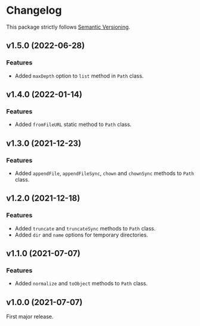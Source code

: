 
# Changelog

This package strictly follows [Semantic Versioning](https://semver.org).

## v1.5.0 (2022-06-28)

### Features

  * Added `maxDepth` option to `list` method in `Path` class.

## v1.4.0 (2022-01-14)

### Features

  * Added `fromFileURL` static method to `Path` class.

## v1.3.0 (2021-12-23)

### Features

  * Added `appendFile`, `appendFileSync`, `chown` and `chownSync` methods to `Path` class.

## v1.2.0 (2021-12-18)

### Features

  * Added `truncate` and `truncateSync` methods to `Path` class.
  * Added `dir` and `name` options for temporary directories.

## v1.1.0 (2021-07-07)

### Features

  * Added `normalize` and `toObject` methods to `Path` class.

## v1.0.0 (2021-07-07)

First major release.
